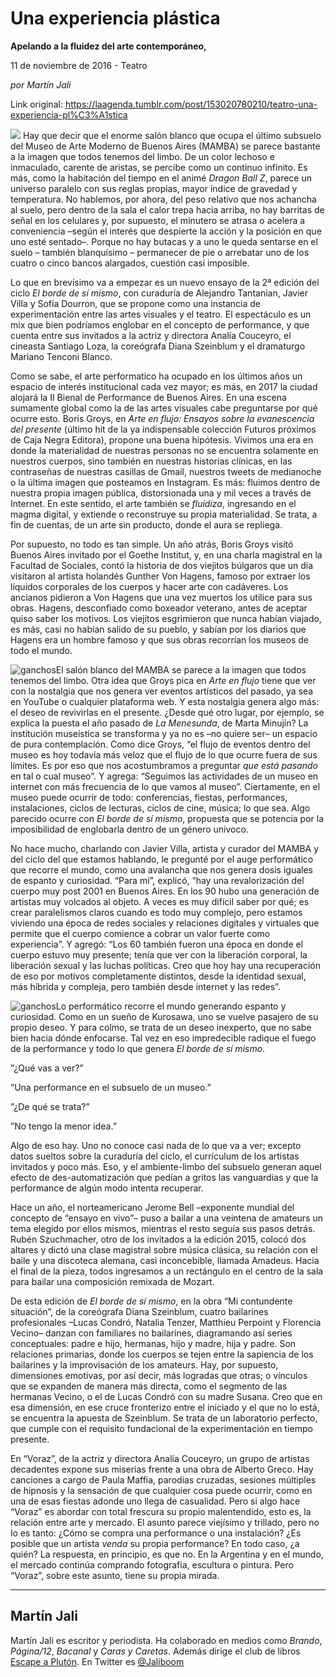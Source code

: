 # Una experiencia plástica

**Apelando a la fluidez del arte contemporáneo,**

11 de noviembre de 2016 - Teatro

_por Martín Jali_

Link original: https://laagenda.tumblr.com/post/153020780210/teatro-una-experiencia-pl%C3%A1stica

![](https://64.media.tumblr.com/881873db821216b4f5894d98178128da/tumblr_inline_pk0gwmtnPa1t6q87u_500.jpg)
Hay que decir que el enorme salón blanco que ocupa el último subsuelo del Museo de Arte Moderno de Buenos Aires (MAMBA) se parece bastante a la imagen que todos tenemos del limbo. De un color lechoso e inmaculado, carente de aristas, se percibe como un continuo infinito. Es más, como la habitación del tiempo en el animé *Dragon Ball Z*, parece un universo paralelo con sus reglas propias, mayor índice de gravedad y temperatura. No hablemos, por ahora, del peso relativo que nos achancha al suelo, pero dentro de la sala el calor trepa hacia arriba, no hay barritas de señal en los celulares y, por supuesto, el minutero se atrasa o acelera a conveniencia –según el interés que despierte la acción y la posición en que uno esté sentado–. Porque no hay butacas y a uno le queda sentarse en el suelo – también blanquísimo – permanecer de pie o arrebatar uno de los cuatro o cinco bancos alargados, cuestión casi imposible. 

Lo que en brevísimo va a empezar es un nuevo ensayo de la 2ª edición del ciclo *El borde de sí mismo*, con curaduría de Alejandro Tantanian, Javier Villa y Sofía Dourron, que se propone como una instancia de experimentación entre las artes visuales y el teatro. El espectáculo es un mix que bien podríamos englobar en el concepto de performance, y que cuenta entre sus invitados a la actriz y directora Analía Couceyro, el cineasta Santiago Loza, la coreógrafa Diana Szeinblum y el dramaturgo Mariano Tenconi Blanco. 

Como se sabe, el arte performatico ha ocupado en los últimos años un espacio de interés institucional cada vez mayor; es más, en 2017 la ciudad alojará la II Bienal de Performance de Buenos Aires. En una escena sumamente global como la de las artes visuales cabe preguntarse por qué ocurre esto. Boris Groys, en *Arte en flujo: Ensayos sobre la evanescencia del presente* (último hit de la ya indispensable colección Futuros próximos de Caja Negra Editora), propone una buena hipótesis. Vivimos una era en donde la materialidad de nuestras personas no se encuentra solamente en nuestros cuerpos, sino también en nuestras historias clínicas, en las contraseñas de nuestras casillas de Gmail, nuestros tweets de medianoche o la última imagen que posteamos en Instagram. Es más: fluimos dentro de nuestra propia imagen pública, distorsionada una y mil veces a través de Internet. En este sentido, el arte también se *fluidiza*, ingresando en el magma digital, y extiende o reconstruye su propia materialidad. Se trata, a fin de cuentas, de un arte sin producto, donde el aura se repliega. 

Por supuesto, no todo es tan simple. Un año atrás, Boris Groys visitó Buenos Aires invitado por el Goethe Institut, y, en una charla magistral en la Facultad de Sociales, contó la historia de dos viejitos búlgaros que un día visitaron al artista holandés Gunther Von Hagens, famoso por extraer los líquidos corporales de los cuerpos y hacer arte con cadáveres. Los ancianos pidieron a Von Hagens que una vez muertos los utilice para sus obras. Hagens, desconfiado como boxeador veterano, antes de aceptar quiso saber los motivos. Los viejitos esgrimieron que nunca habían viajado, es más, casi no habían salido de su pueblo, y sabían por los diarios que Hagens era un hombre famoso y que sus obras recorrían los museos de todo el mundo. 

![ganchos](https://64.media.tumblr.com/222e7f7d2fcbec195b029cfe2e56f5bb/tumblr_inline_pk0gwmzboA1t6q87u_500.jpg)El salón blanco del MAMBA se parece a la imagen que todos tenemos del limbo.
Otra idea que Groys pica en *Arte en flujo* tiene que ver con la nostalgia que nos genera ver eventos artísticos del pasado, ya sea en YouTube o cualquier plataforma web. Y esta nostalgia genera algo más: el deseo de revivirlas en el presente. ¿Desde qué otro lugar, por ejemplo, se explica la puesta el año pasado de *La Menesunda*, de Marta Minujín? La institución museística se transforma y ya no es –no quiere ser– un espacio de pura contemplación. Como dice Groys, “el flujo de eventos dentro del museo es hoy todavía más veloz que el flujo de lo que ocurre fuera de sus límites. Es por eso que nos acostumbramos a preguntar *que está pasando* en tal o cual museo”. Y agrega: “Seguimos las actividades de un museo en internet con más frecuencia de lo que vamos al museo”. Ciertamente, en el museo puede ocurrir de todo: conferencias, fiestas, performances, instalaciones, ciclos de lecturas, ciclos de cine, música; lo que sea. Algo parecido ocurre con *El borde de sí mismo*, propuesta que se potencia por la imposibilidad de englobarla dentro de un género univoco. 

No hace mucho, charlando con Javier Villa, artista y curador del MAMBA y del ciclo del que estamos hablando, le pregunté por el auge performático que recorre el mundo, como una avalancha que nos genera dosis iguales de espanto y curiosidad. “Para mí”, explicó, “hay una revalorización del cuerpo muy post 2001 en Buenos Aires. En los 90 hubo una generación de artistas muy volcados al objeto. A veces es muy difícil saber por qué; es crear paralelismos claros cuando es todo muy complejo, pero estamos viviendo una época de redes sociales y relaciones digitales y virtuales que permite que el cuerpo comience a cobrar un valor fuerte como experiencia”. Y agregó: “Los 60 también fueron una época en donde el cuerpo estuvo muy presente; tenía que ver con la liberación corporal, la liberación sexual y las luchas políticas. Creo que hoy hay una recuperación de eso por motivos completamente distintos, desde la identidad sexual, más híbrida y compleja, pero también desde internet y las redes”.

![ganchos](https://64.media.tumblr.com/881873db821216b4f5894d98178128da/tumblr_inline_pk0gwmtnPa1t6q87u_500.jpg)Lo performático recorre el mundo generando espanto y curiosidad.
Como en un sueño de Kurosawa, uno se vuelve pasajero de su propio deseo. Y para colmo, se trata de un deseo inexperto, que no sabe bien hacia dónde enfocarse. Tal vez en eso impredecible radique el fuego de la performance y todo lo que genera *El borde de sí mismo*. 

”¿Qué vas a ver?”

”Una performance en el subsuelo de un museo.”

”¿De qué se trata?”

”No tengo la menor idea.”

Algo de eso hay. Uno no conoce casi nada de lo que va a ver; excepto datos sueltos sobre la curaduría del ciclo, el currículum de los artistas invitados y poco más. Eso, y el ambiente-limbo del subsuelo generan aquel efecto de des-automatización que pedían a gritos las vanguardias y que la performance de algún modo intenta recuperar. 

Hace un año, el norteamericano Jerome Bell –exponente mundial del concepto de “ensayo en vivo”– puso a bailar a una veintena de amateurs un tema elegido por ellos mismos, mientras el resto seguía sus pasos detrás. Rubén Szuchmacher, otro de los invitados a la edición 2015, colocó dos altares y dictó una clase magistral sobre música clásica, su relación con el baile y una discoteca alemana, casi inconcebible, llamada Amadeus. Hacia el final de la pieza, todos ingresamos a un rectángulo en el centro de la sala para bailar una composición remixada de Mozart. 

De esta edición de *El borde de sí mismo*, en la obra “Mi contundente situación”, de la coreógrafa Diana Szeinblum, cuatro bailarines profesionales –Lucas Condró, Natalia Tenzer, Matthieu Perpoint y Florencia Vecino– danzan con familiares no bailarines, diagramando así series conceptuales: padre e hijo, hermanas, hijo y madre, hija y padre. Son relaciones primarias, donde los cuerpos se tejen entre la sapiencia de los bailarines y la improvisación de los amateurs. Hay, por supuesto, dimensiones emotivas, por así decir, más logradas que otras; o vínculos que se expanden de manera más directa, como el segmento de las hermanas Vecino, o el de Lucas Condró con su madre Susana. Creo que en esa dimensión, en ese cruce fronterizo entre el iniciado y el que no lo está, se encuentra la apuesta de Szeinblum. Se trata de un laboratorio perfecto, que cumple con el requisito fundacional de la experimentación en tiempo presente. 

En “Voraz”, de la actriz y directora Analía Couceyro, un grupo de artistas decadentes expone sus miserias frente a una obra de Alberto Greco. Hay canciones a cargo de Paula Maffia, parodias cruzadas, sesiones múltiples de hipnosis y la sensación de que cualquier cosa puede ocurrir, como en una de esas fiestas adonde uno llega de casualidad. Pero si algo hace “Voraz” es abordar con total frescura su propio malentendido, esto es, la relación entre arte y mercado. El asunto parece viejísimo y trillado, pero no lo es tanto: ¿Cómo se compra una performance o una instalación? ¿Es posible que un artista *venda* su propia performance? En todo caso, ¿a quién? La respuesta, en principio, es que no. En la Argentina y en el mundo, el mercado continúa comprando fotografía, escultura o pintura. Pero “Voraz”, sobre este asunto, tiene su propia mirada.

  




---

Martín Jali
-----------

 Martín Jali es escritor y periodista. Ha colaborado en medios como *Brando*, *Página/12*, *Bacanal* y *Caras y Caretas*. Además dirige el club de libros [Escape a Plutón](denied:denied:%E2%80%9Dhttp://www.escapeapluton.com.ar/%E2%80%9D). En Twitter es [@Jaliboom](https://twitter.com/Jaliboom) 

